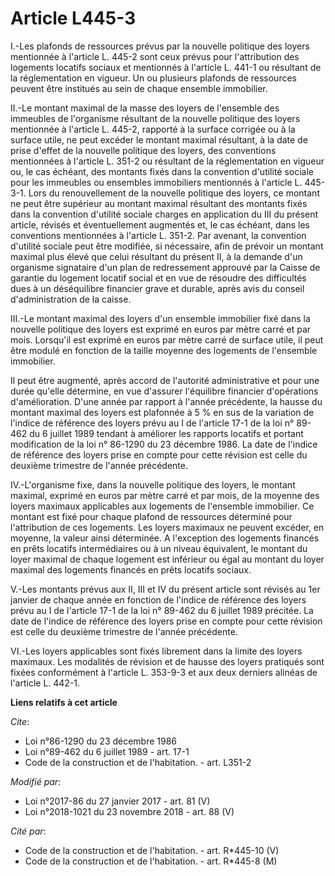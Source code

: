 # Article L445-3

I.-Les plafonds de ressources prévus par la nouvelle politique des loyers mentionnée à l'article L. 445-2 sont ceux prévus
pour l'attribution des logements locatifs sociaux et mentionnés à l'article L. 441-1 ou résultant de la réglementation en
vigueur. Un ou plusieurs plafonds de ressources peuvent être institués au sein de chaque ensemble immobilier.

II.-Le montant maximal de la masse des loyers de l'ensemble des immeubles de l'organisme résultant de la nouvelle politique
des loyers mentionnée à l'article L. 445-2, rapporté à la surface corrigée ou à la surface utile, ne peut excéder le montant
maximal résultant, à la date de prise d'effet de la nouvelle politique des loyers, des conventions mentionnées à l'article L.
351-2 ou résultant de la réglementation en vigueur ou, le cas échéant, des montants fixés dans la convention d'utilité
sociale pour les immeubles ou ensembles immobiliers mentionnés à l'article L. 445-3-1. Lors du renouvellement de la nouvelle
politique des loyers, ce montant ne peut être supérieur au montant maximal résultant des montants fixés dans la convention
d'utilité sociale charges en application du III du présent article, révisés et éventuellement augmentés et, le cas échéant,
dans les conventions mentionnées à l'article L. 351-2. Par avenant, la convention d'utilité sociale peut être modifiée, si
nécessaire, afin de prévoir un montant maximal plus élevé que celui résultant du présent II, à la demande d'un organisme
signataire d'un plan de redressement approuvé par la Caisse de garantie du logement locatif social et en vue de résoudre des
difficultés dues à un déséquilibre financier grave et durable, après avis du conseil d'administration de la caisse.

III.-Le montant maximal des loyers d'un ensemble immobilier fixé dans la nouvelle politique des loyers est exprimé en euros
par mètre carré et par mois. Lorsqu'il est exprimé en euros par mètre carré de surface utile, il peut être modulé en fonction
de la taille moyenne des logements de l'ensemble immobilier.

Il peut être augmenté, après accord de l'autorité administrative et pour une durée qu'elle détermine, en vue d'assurer
l'équilibre financier d'opérations d'amélioration. D'une année par rapport à l'année précédente, la hausse du montant maximal
des loyers est plafonnée à 5 % en sus de la variation de l'indice de référence des loyers prévu au I de l'article 17-1 de la
loi n° 89-462 du 6 juillet 1989 tendant à améliorer les rapports locatifs et portant modification de la loi n° 86-1290 du 23
décembre 1986. La date de l'indice de référence des loyers prise en compte pour cette révision est celle du deuxième
trimestre de l'année précédente.

IV.-L'organisme fixe, dans la nouvelle politique des loyers, le montant maximal, exprimé en euros par mètre carré et par
mois, de la moyenne des loyers maximaux applicables aux logements de l'ensemble immobilier. Ce montant est fixé pour chaque
plafond de ressources déterminé pour l'attribution de ces logements. Les loyers maximaux ne peuvent excéder, en moyenne, la
valeur ainsi déterminée. A l'exception des logements financés en prêts locatifs intermédiaires ou à un niveau équivalent, le
montant du loyer maximal de chaque logement est inférieur ou égal au montant du loyer maximal des logements financés en prêts
locatifs sociaux.

V.-Les montants prévus aux II, III et IV du présent article sont révisés au 1er janvier de chaque année en fonction de
l'indice de référence des loyers prévu au I de l'article 17-1 de la loi n° 89-462 du 6 juillet 1989 précitée. La date de
l'indice de référence des loyers prise en compte pour cette révision est celle du deuxième trimestre de l'année précédente.

VI.-Les loyers applicables sont fixés librement dans la limite des loyers maximaux. Les modalités de révision et de hausse
des loyers pratiqués sont fixées conformément à l'article L. 353-9-3 et aux deux derniers alinéas de l'article L. 442-1.

**Liens relatifs à cet article**

_Cite_:

  - Loi n°86-1290 du 23 décembre 1986
  - Loi n°89-462 du 6 juillet 1989 - art. 17-1
  - Code de la construction et de l'habitation. - art. L351-2

_Modifié par_:

  - Loi n°2017-86 du 27 janvier 2017 - art. 81 (V)
  - Loi n°2018-1021 du 23 novembre 2018 - art. 88 (V)

_Cité par_:

  - Code de la construction et de l'habitation. - art. R*445-10 (V)
  - Code de la construction et de l'habitation. - art. R*445-8 (M)
